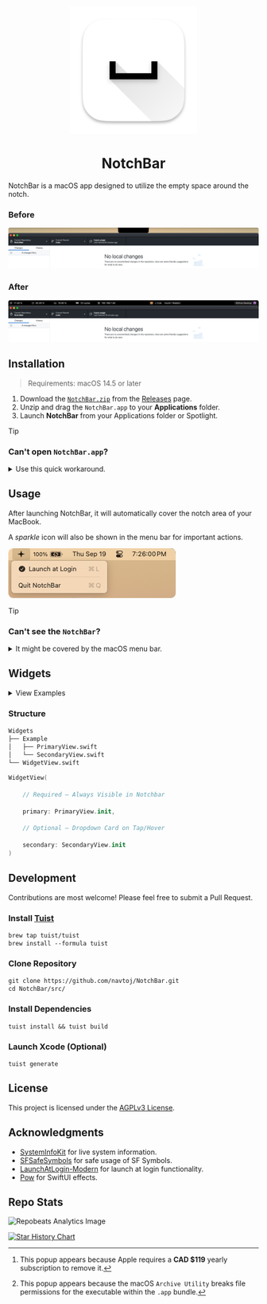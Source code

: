 <div align="center">
  <picture>
    <source media="(prefers-color-scheme: dark)" srcset="_assets/icon/dark.png" />
    <source media="(prefers-color-scheme: dark)" srcset="_assets/icon/light.png" />
    <img alt="The NotchBar app icon." src="_assets/icon/light.png" height=256 />
  </picture>
  <h1>NotchBar</h1>
</div>

NotchBar is a macOS app designed to utilize the empty space around the notch.

### Before
<img src="_assets/intro/before.png" />

### After
<img src="_assets/intro/after.png" />

## Installation

> Requirements: macOS 14.5 or later

1. Download the [`NotchBar.zip`](https://github.com/navtoj/NotchBar/releases/download/0.0.3.1/NotchBar.zip) from the [Releases](https://github.com/navtoj/NotchBar/releases/latest) page.
2. Unzip and drag the `NotchBar.app` to your **Applications** folder.
3. Launch **NotchBar** from your Applications folder or Spotlight.

> [!TIP]
> ### Can't open `NotchBar.app`?
<details>
<summary>Use this quick workaround.</summary><br>

> |Step 1|Step 2|Step 3|
> |:-|:-|:-|
> |Click `Show in Finder`|_Right_ Click `NotchBar.app` → Click `Open`|Again, Click `Open`|
> |<img width="260" src="_assets/install/solution.1.0.png" alt="Solution 1.0">[^1]|<img width="440" src="_assets/install/solution.1.1.png" alt="Solution 1.1">|<img width="205" src="_assets/install/solution.1.2.png" alt="Solution 1.2">|
> #### If the `Show in Finder` button is not visible...
> <img src="_assets/install/solution.2.0.png" alt="Solution 2.0">[^2]
>
> |Step 0|
> |:-|
> |Open `Terminal` → Run `chmod +x /Applications/NotchBar.app/Contents/MacOS/NotchBar`|
> |<img width="2091.737704918" src="_assets/install/solution.2.1.png" alt="Solution 2.1">|

[^1]: This popup appears because Apple requires a **CAD $119** yearly subscription to remove it.
[^2]: This popup appears because the macOS `Archive Utility` breaks file permissions for the executable within the `.app` bundle.
</details>

## Usage

After launching NotchBar, it will automatically cover the notch area of your MacBook.

A _sparkle_ icon will also be shown in the menu bar for important actions.

<img src="_assets/usage/menuBarItem.png" />

> [!TIP]
> ### Can't see the `NotchBar`?
<details>
<summary>It might be covered by the macOS menu bar.</summary><br>

> **Option 1 —** Set **`Automatically hide and show the menu bar`** option to **`Always`**
> <img alt="Menu Bar Setting" src="_assets/usage/settingsMenuBar.png">
> <br>**Option 2 —** Set **`Displays have separate Spaces`** option to **`Off`**
> <img alt="Spaces Setting" src="_assets/usage/settingsSpaces.png">
</details>

## Widgets

<details>
	<summary>View Examples</summary><br>
<table>
  <tr></tr>
  <tr><th colspan="5" align="left">📊 System Monitor</th></tr>
  <tr><td colspan="5"><img src="_assets/widgets/systemMonitor.png" /></td></tr>
  <tr>
    <td>CPU</td>
    <td>Memory</td>
    <td>Storage</td>
    <td>Battery</td>
    <td>Network</td>
  </tr>
</table>
<table>
  <tr></tr>
  <tr><th colspan="3" align="left">🎵 Media Playback</th></tr>
  <tr><td colspan="3"><img src="_assets/widgets/mediaPlayback.png" /></td></tr>
  <tr>
    <td>Artwork</td>
    <td>Artist</td>
    <td>Track</td>
  </tr>
  <tr><td colspan="3"><img src="_assets/widgets/mediaPlaybackCard.png" /></td></tr>
  <tr><td colspan="3">Dropdown Details Card w/ Controls</tr>
</table>
<table>
  <tr></tr>
  <tr><th colspan="2" align="left">📱 Active App</th></tr>
  <tr><td colspan="2"><img src="_assets/widgets/activeApp.png" /></td></tr>
  <tr>
    <td>Name</td>
    <td>Icon</td>
  </tr>
</table>
<table>
  <tr></tr>
  <tr><th>✨</th><th>more coming soon...</th></tr>
</table>
</details>

### Structure

```
Widgets
├── Example
│   ├── PrimaryView.swift
│   └── SecondaryView.swift
└── WidgetView.swift
```

```swift
WidgetView(

    // Required – Always Visible in Notchbar

    primary: PrimaryView.init,

    // Optional – Dropdown Card on Tap/Hover

    secondary: SecondaryView.init
)
```

## Development

Contributions are most welcome! Please feel free to submit a Pull Request.

### Install [Tuist](https://github.com/tuist/tuist)

```shell
brew tap tuist/tuist
brew install --formula tuist
```

### Clone Repository

```shell
git clone https://github.com/navtoj/NotchBar.git
cd NotchBar/src/
```

### Install Dependencies

```shell
tuist install && tuist build
```

### Launch Xcode (Optional)

```shell
tuist generate
```

## License

This project is licensed under the [AGPLv3 License](LICENSE).

## Acknowledgments

- [SystemInfoKit](https://github.com/Kyome22/SystemInfoKit) for live system information.
- [SFSafeSymbols](https://github.com/SFSafeSymbols/SFSafeSymbols) for safe usage of SF Symbols.
- [LaunchAtLogin-Modern](https://github.com/sindresorhus/LaunchAtLogin-Modern) for launch at login functionality.
- [Pow](https://github.com/EmergeTools/Pow) for SwiftUI effects.

## Repo Stats

![Repobeats Analytics Image](https://repobeats.axiom.co/api/embed/1347103aebc5b2acfeec016a3534b3dc061e423d.svg)

<a href="https://star-history.com/#navtoj/notchbar&Timeline">
 <picture>
   <source media="(prefers-color-scheme: dark)" srcset="https://api.star-history.com/svg?repos=navtoj/notchbar&type=Timeline&theme=dark" />
   <source media="(prefers-color-scheme: light)" srcset="https://api.star-history.com/svg?repos=navtoj/notchbar&type=Timeline" />
   <img alt="Star History Chart" src="https://api.star-history.com/svg?repos=navtoj/notchbar&type=Timeline" />
 </picture>
</a>
